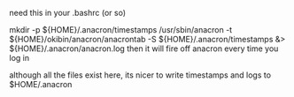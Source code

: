 need this in your .bashrc (or so)

mkdir -p ${HOME}/.anacron/timestamps
/usr/sbin/anacron -t ${HOME}/okibin/anacron/anacrontab -S ${HOME}/.anacron/timestamps &> ${HOME}/.anacron/anacron.log
then it will fire off anacron every time you log in

although all the files exist here, its nicer to write timestamps and logs
to $HOME/.anacron


